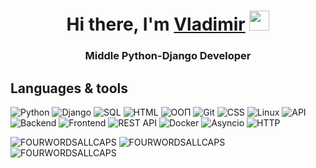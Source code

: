 <h1 align="center">Hi there, I'm <a href="https://t.me/luffy2232/" target="_blank">Vladimir</a> 
<img src="https://github.com/blackcater/blackcater/raw/main/images/Hi.gif" height="32"/></h1>
<h3 align="center">Middle Python-Django Developer</h3>

## Languages & tools
![Python](https://img.shields.io/badge/python-3670A0?style=for-the-badge&logo=python&logoColor=ffdd54)
![Django](https://img.shields.io/badge/django-%23092E20.svg?style=for-the-badge&logo=django&logoColor=white)
![SQL](https://img.shields.io/badge/SQL-%230092AC.svg?style=for-the-badge&logo=sql&logoColor=white)
![HTML](https://img.shields.io/badge/HTML-%23E34F26.svg?style=for-the-badge&logo=html5&logoColor=white)
![ООП](https://img.shields.io/badge/ООП-%231572B6.svg?style=for-the-badge)
![Git](https://img.shields.io/badge/Git-%23F05032.svg?style=for-the-badge&logo=git&logoColor=white)
![CSS](https://img.shields.io/badge/CSS-%231572B6.svg?style=for-the-badge&logo=css3&logoColor=white)
![Linux](https://img.shields.io/badge/Linux-%23FCC624.svg?style=for-the-badge&logo=linux&logoColor=black)
![API](https://img.shields.io/badge/API-%236DB33F.svg?style=for-the-badge)
![Backend](https://img.shields.io/badge/Backend-%23222528.svg?style=for-the-badge)
![Frontend](https://img.shields.io/badge/Frontend-%2337398D.svg?style=for-the-badge)
![REST API](https://img.shields.io/badge/REST%20API-%236DB33F.svg?style=for-the-badge)
![Docker](https://img.shields.io/badge/Docker-%232496ED.svg?style=for-the-badge&logo=docker&logoColor=white)
![Asyncio](https://img.shields.io/badge/Asyncio-%236DB33F.svg?style=for-the-badge)
![HTTP](https://img.shields.io/badge/HTTP-%23000000.svg?style=for-the-badge)


![FOURWORDSALLCAPS](http://github-profile-summary-cards.vercel.app/api/cards/profile-details?username=FOURWORDSALLCAPS&theme=cobalt2)
![FOURWORDSALLCAPS](http://github-profile-summary-cards.vercel.app/api/cards/repos-per-language?username=FOURWORDSALLCAPS&theme=cobalt2) ![FOURWORDSALLCAPS](http://github-profile-summary-cards.vercel.app/api/cards/stats?username=FOURWORDSALLCAPS&theme=cobalt2)

